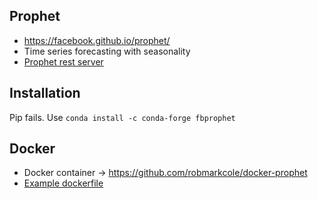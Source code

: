 ## Prophet
* https://facebook.github.io/prophet/
* Time series forecasting with seasonality
* [Prophet rest server](https://github.com/scirag/fbprophet-rest-docker)

## Installation
Pip fails. Use `conda install -c conda-forge fbprophet`

## Docker
* Docker container -> https://github.com/robmarkcole/docker-prophet
* [Example dockerfile](https://github.com/Christmas20191225/notebook/blob/master/Dockerfile)